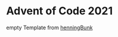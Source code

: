 # Advent of Code 2021

empty Template from [henningBunk](https://github.com/henningBunk/advent-of-code-kotlin-template)
